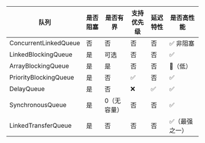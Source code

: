 | 队列                    | 是否阻塞 | 是否有界   | 支持优先级 | 延迟特性 | 是否高性能   |
| --------------------- | ---- | ------ | ----- | ---- | ------- |
| ConcurrentLinkedQueue | 否    | 否      | 否     | 否    | ✅ 非阻塞   |
| LinkedBlockingQueue   | 是    | 可选     | 否     | 否    | ✅       |
| ArrayBlockingQueue    | 是    | 是      | 否     | 否    | 🚫（低）   |
| PriorityBlockingQueue | 是    | 否      | ✅     | 否    | ✅       |
| DelayQueue            | 是    | 否      | ❌     | ✅    | ✅       |
| SynchronousQueue      | 是    | 0（无容量） | 否     | 否    | ✅       |
| LinkedTransferQueue   | 是    | 否      | 否     | 否    | ✅（最强之一） |
